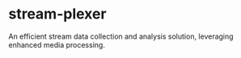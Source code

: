 # stream-plexer
An efficient stream data collection and analysis solution, leveraging enhanced media processing.
